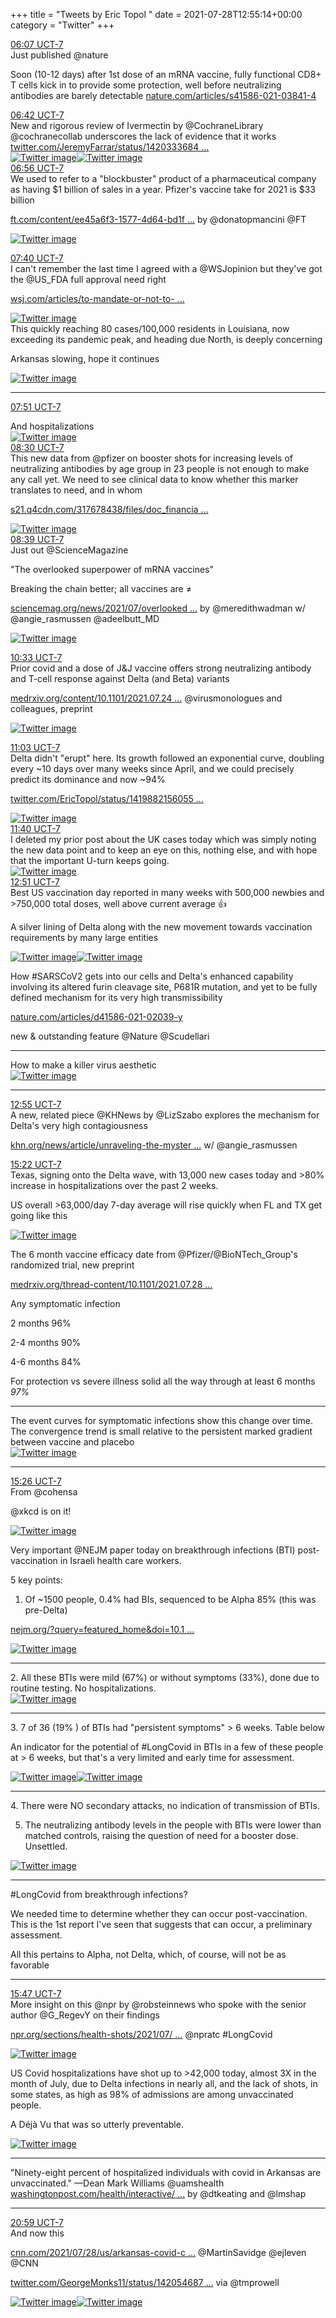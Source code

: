 +++
title = "Tweets by Eric Topol " 
date = 2021-07-28T12:55:14+00:00
category = "Twitter"
+++
<div class="tweet"> 
<div class="profile"> 
<a href="https://twitter.com/erictopol/status/1420370364509548546" target="_blank" rel="noreferer">06:07 UCT-7</a> 
</div> 
<div class="content"> 
Just published @nature

Soon (10-12 days) after 1st dose of an mRNA vaccine, fully functional CD8+ T cells kick in to provide some protection, well before neutralizing antibodies are barely detectable <a href="https://www.nature.com/articles/s41586-021-03841-4" target="_blank" rel="noreferer">nature.com/articles/s41586-021-03841-4</a> 
</div> 
</div> 
<div class="tweet"> 
<div class="profile"> 
<a href="https://twitter.com/erictopol/status/1420379159734341632" target="_blank" rel="noreferer">06:42 UCT-7</a> 
</div> 
<div class="content"> 
New and rigorous review of Ivermectin by @CochraneLibrary @cochranecollab underscores the lack of evidence that it works  <a href="https://twitter.com/JeremyFarrar/status/1420333684192907277" target="_blank" rel="noreferer">twitter.com/JeremyFarrar/status/1420333684 ...</a> 
</div> 
<a href="/twitter/erictopol/images/E7YzOB0VcAIrGS2.jpg"  ><img src="/twitter/erictopol/images/E7YzOB0VcAIrGS2.jpg" alt="Twitter image" ></img></a><a href="/twitter/erictopol/images/E7YzQDOUYAEa4H3.jpg"  ><img src="/twitter/erictopol/images/E7YzQDOUYAEa4H3.jpg" alt="Twitter image" ></img></a></div> 
<div class="tweet"> 
<div class="profile"> 
<a href="https://twitter.com/erictopol/status/1420382653962866693" target="_blank" rel="noreferer">06:56 UCT-7</a> 
</div> 
<div class="content"> 
We used to refer to a "blockbuster" product of a pharmaceutical company as having $1 billion of sales in a year. Pfizer's vaccine take for 2021 is $33 billion

<a href="https://www.ft.com/content/ee45a6f3-1577-4d64-bd1f-462c7440de38" target="_blank" rel="noreferer">ft.com/content/ee45a6f3-1577-4d64-bd1f ...</a> 
 by @donatopmancini @FT </div> 
<a href="/twitter/erictopol/images/E7Y1c-xVoAEOssS.jpg"  ><img src="/twitter/erictopol/images/E7Y1c-xVoAEOssS.jpg" alt="Twitter image" ></img></a></div> 
<div class="tweet"> 
<div class="profile"> 
<a href="https://twitter.com/erictopol/status/1420393830042402819" target="_blank" rel="noreferer">07:40 UCT-7</a> 
</div> 
<div class="content"> 
I can't remember the last time I agreed with a @WSJopinion but they've got the @US_FDA full approval need right

<a href="https://www.wsj.com/articles/to-mandate-or-not-to-mandate-vaccines-11627425858?mod=opinion_lead_pos1" target="_blank" rel="noreferer">wsj.com/articles/to-mandate-or-not-to- ...</a> 
 </div> 
<a href="/twitter/erictopol/images/E7ZAdwhUcAYpt29.jpg"  ><img src="/twitter/erictopol/images/E7ZAdwhUcAYpt29.jpg" alt="Twitter image" ></img></a></div> 
<div class="thread"> 
<div class="thread-content"> 
This quickly reaching 80 cases/100,000 residents in Louisiana, now exceeding its pandemic peak, and heading due North, is deeply concerning

Arkansas slowing, hope it continues </div> 
<a href="/twitter/erictopol/images/E7ZBu9dVgAUha26.jpg"  ><img src="/twitter/erictopol/images/E7ZBu9dVgAUha26.jpg" alt="Twitter image" ></img></a><hr><div class="profile"> 
<a href="https://twitter.com/erictopol/status/1420396535175475201" target="_blank" rel="noreferer">07:51 UCT-7</a> 
</div> 
<div class="content"> 
And hospitalizations </div> 
<a href="/twitter/erictopol/images/E7ZDFzOVcAMbbby.jpg"  ><img src="/twitter/erictopol/images/E7ZDFzOVcAMbbby.jpg" alt="Twitter image" ></img></a></div> 
<div class="tweet"> 
<div class="profile"> 
<a href="https://twitter.com/erictopol/status/1420406285942464513" target="_blank" rel="noreferer">08:30 UCT-7</a> 
</div> 
<div class="content"> 
This new data from @pfizer on booster shots for increasing levels of neutralizing antibodies by age group in 23 people is not enough to make any call yet. We need to see clinical data to know whether this marker translates to need, and in whom

<a href="https://s21.q4cdn.com/317678438/files/doc_financials/2021/q2/Q2-2021-Earnings-Charts-FINAL.pdf" target="_blank" rel="noreferer">s21.q4cdn.com/317678438/files/doc_financia ...</a> 
 </div> 
<a href="/twitter/erictopol/images/E7ZLLryVEAA9N8Y.jpg"  ><img src="/twitter/erictopol/images/E7ZLLryVEAA9N8Y.jpg" alt="Twitter image" ></img></a></div> 
<div class="tweet"> 
<div class="profile"> 
<a href="https://twitter.com/erictopol/status/1420408515835744259" target="_blank" rel="noreferer">08:39 UCT-7</a> 
</div> 
<div class="content"> 
Just out @ScienceMagazine

"The overlooked superpower of mRNA vaccines"

Breaking the chain better; all vaccines are ≠

<a href="https://www.sciencemag.org/news/2021/07/overlooked-superpower-mrna-vaccines" target="_blank" rel="noreferer">sciencemag.org/news/2021/07/overlooked ...</a> 
 by @meredithwadman w/ @angie_rasmussen @adeelbutt_MD </div> 
<a href="/twitter/erictopol/images/E7ZN7LfVoAEdxyC.jpg"  ><img src="/twitter/erictopol/images/E7ZN7LfVoAEdxyC.jpg" alt="Twitter image" ></img></a></div> 
<div class="tweet"> 
<div class="profile"> 
<a href="https://twitter.com/erictopol/status/1420437259438804992" target="_blank" rel="noreferer">10:33 UCT-7</a> 
</div> 
<div class="content"> 
Prior covid and a dose of J&amp;J vaccine offers strong neutralizing antibody and T-cell response against Delta (and Beta) variants

<a href="https://www.medrxiv.org/content/10.1101/2021.07.24.21261037v1" target="_blank" rel="noreferer">medrxiv.org/content/10.1101/2021.07.24 ...</a> 
 @virusmonologues and colleagues, preprint </div> 
<a href="/twitter/erictopol/images/E7ZnVTPVgAQv3OB.jpg"  ><img src="/twitter/erictopol/images/E7ZnVTPVgAQv3OB.jpg" alt="Twitter image" ></img></a></div> 
<div class="tweet"> 
<div class="profile"> 
<a href="https://twitter.com/erictopol/status/1420444712855511040" target="_blank" rel="noreferer">11:03 UCT-7</a> 
</div> 
<div class="content"> 
Delta didn't "erupt" here. Its growth followed an exponential curve, doubling every ~10 days over many weeks since April, and we could precisely predict its dominance and now ~94%

 <a href="https://twitter.com/EricTopol/status/1419882156055175168" target="_blank" rel="noreferer">twitter.com/EricTopol/status/1419882156055 ...</a> 
 </div> 
<a href="/twitter/erictopol/images/E7ZuDeuVoAI2StQ.jpg"  ><img src="/twitter/erictopol/images/E7ZuDeuVoAI2StQ.jpg" alt="Twitter image" ></img></a></div> 
<div class="tweet"> 
<div class="profile"> 
<a href="https://twitter.com/erictopol/status/1420454068774858754" target="_blank" rel="noreferer">11:40 UCT-7</a> 
</div> 
<div class="content"> 
I deleted my prior post about the UK cases today which was simply noting the new data point and to keep an eye on this, nothing else, and with hope that the important U-turn keeps going. </div> 
<a href="/twitter/erictopol/images/E7Z26v1UYAEc9HE.jpg"  ><img src="/twitter/erictopol/images/E7Z26v1UYAEc9HE.jpg" alt="Twitter image" ></img></a></div> 
<div class="tweet"> 
<div class="profile"> 
<a href="https://twitter.com/erictopol/status/1420472100259647491" target="_blank" rel="noreferer">12:51 UCT-7</a> 
</div> 
<div class="content"> 
Best US vaccination day reported in many weeks with 500,000 newbies and &gt;750,000 total doses, well above current average 👍

A silver lining of Delta along with the new movement towards vaccination requirements by many large entities </div> 
<a href="/twitter/erictopol/images/E7aG3f3UUAASP3z.jpg"  ><img src="/twitter/erictopol/images/E7aG3f3UUAASP3z.jpg" alt="Twitter image" ></img></a><a href="/twitter/erictopol/images/E7aG7NHVgAIHgJ-.jpg"  ><img src="/twitter/erictopol/images/E7aG7NHVgAIHgJ-.jpg" alt="Twitter image" ></img></a></div> 
<div class="thread"> 
<div class="thread-content"> 
How #SARSCoV2 gets into our cells and Delta's enhanced capability involving its altered furin cleavage site, P681R mutation, and yet to be fully defined mechanism for its very high transmissibility

<a href="https://www.nature.com/articles/d41586-021-02039-y" target="_blank" rel="noreferer">nature.com/articles/d41586-021-02039-y</a> 


new &amp; outstanding feature @Nature @Scudellari </div> 
<hr><div class="thread-content"> 
How to make a killer virus aesthetic </div> 
<a href="/twitter/erictopol/images/E7ZJEphVIAAmbgz.jpg"  ><img src="/twitter/erictopol/images/E7ZJEphVIAAmbgz.jpg" alt="Twitter image" ></img></a><hr><div class="profile"> 
<a href="https://twitter.com/erictopol/status/1420473122025742336" target="_blank" rel="noreferer">12:55 UCT-7</a> 
</div> 
<div class="content"> 
A new, related piece @KHNews by @LizSzabo explores the mechanism for Delta's very high contagiousness

<a href="https://khn.org/news/article/unraveling-the-mysterious-mutations-that-make-delta-the-most-transmissible-covid-virus-yet/" target="_blank" rel="noreferer">khn.org/news/article/unraveling-the-myster ...</a> 
 w/ @angie_rasmussen</div> 
</div> 
<div class="tweet"> 
<div class="profile"> 
<a href="https://twitter.com/erictopol/status/1420510006810533895" target="_blank" rel="noreferer">15:22 UCT-7</a> 
</div> 
<div class="content"> 
Texas, signing onto the Delta wave, with 13,000 new cases today and &gt;80% increase in hospitalizations over the past 2 weeks.

US overall  &gt;63,000/day 7-day average will rise quickly when FL and TX get going like this </div> 
<a href="/twitter/erictopol/images/E7aov1cUYAAeBM2.jpg"  ><img src="/twitter/erictopol/images/E7aov1cUYAAeBM2.jpg" alt="Twitter image" ></img></a></div> 
<div class="thread"> 
<div class="thread-content"> 
The 6 month vaccine efficacy date from @Pfizer/@BioNTech_Group's randomized trial, new preprint

<a href="https://www.medrxiv.org/thread-content/10.1101/2021.07.28.21261159v1" target="_blank" rel="noreferer">medrxiv.org/thread-content/10.1101/2021.07.28 ...</a> 


Any symptomatic infection

2 months 96%

2-4 months 90%

4-6 months 84%

For protection vs severe illness solid all the way through at least 6 months *97%*</div> 
<hr><div class="thread-content"> 
The event curves for symptomatic infections show this change over time. The convergence trend is small relative to the persistent marked gradient between vaccine and placebo </div> 
<a href="/twitter/erictopol/images/E7ZQidWUYAQV0J3.jpg"  ><img src="/twitter/erictopol/images/E7ZQidWUYAQV0J3.jpg" alt="Twitter image" ></img></a><hr><div class="profile"> 
<a href="https://twitter.com/erictopol/status/1420511110008950787" target="_blank" rel="noreferer">15:26 UCT-7</a> 
</div> 
<div class="content"> 
From @cohensa

@xkcd is on it! </div> 
<a href="/twitter/erictopol/images/E7arUC8UUAAL-Mp.png"  ><img src="/twitter/erictopol/images/E7arUC8UUAAL-Mp.png" alt="Twitter image" ></img></a></div> 
<div class="thread"> 
<div class="thread-content"> 
Very important @NEJM paper today on breakthrough infections (BTI) post-vaccination in Israeli health care workers. 

5 key points:

1. Of ~1500 people, 0.4% had BIs, sequenced to be Alpha 85% (this was pre-Delta)

<a href="https://www.nejm.org/?query=featured_home&doi=10.1056%2FNEJMoa2109072" target="_blank" rel="noreferer">nejm.org/?query=featured_home&doi=10.1 ...</a> 
 </div> 
<a href="/twitter/erictopol/images/E7aSMyIUYAQkxc3.jpg"  ><img src="/twitter/erictopol/images/E7aSMyIUYAQkxc3.jpg" alt="Twitter image" ></img></a><hr><div class="thread-content"> 
2. All these BTIs were mild (67%) or without symptoms (33%), done due to routine testing. No hospitalizations. </div> 
<a href="/twitter/erictopol/images/E7aTiHNVEAAe4Ws.jpg"  ><img src="/twitter/erictopol/images/E7aTiHNVEAAe4Ws.jpg" alt="Twitter image" ></img></a><hr><div class="thread-content"> 
3. 7 of 36 (19% ) of BTIs had "persistent symptoms" &gt; 6 weeks. Table below

An indicator for the potential of #LongCovid in BTIs in a few of these people at &gt; 6 weeks, but that's a very limited and early time for assessment. </div> 
<a href="/twitter/erictopol/images/E7aT5gZVgAAE81e.jpg"  ><img src="/twitter/erictopol/images/E7aT5gZVgAAE81e.jpg" alt="Twitter image" ></img></a><a href="/twitter/erictopol/images/E7aV-8OUYAAl2ch.jpg"  ><img src="/twitter/erictopol/images/E7aV-8OUYAAl2ch.jpg" alt="Twitter image" ></img></a><hr><div class="thread-content"> 
4. There were NO secondary attacks, no indication of transmission of BTIs.

5. The neutralizing antibody levels in the people with BTIs were lower than matched controls, raising the question of need for a booster dose. Unsettled. </div> 
<a href="/twitter/erictopol/images/E7aURCYVoAAAorJ.jpg"  ><img src="/twitter/erictopol/images/E7aURCYVoAAAorJ.jpg" alt="Twitter image" ></img></a><hr><div class="thread-content"> 
#LongCovid from breakthrough infections?

We needed time to determine whether they can occur post-vaccination. This is the 1st report I've seen that suggests that can occur, a preliminary assessment.

All this pertains to Alpha, not Delta, which, of course, will not be as favorable</div> 
<hr><div class="profile"> 
<a href="https://twitter.com/erictopol/status/1420516224291663875" target="_blank" rel="noreferer">15:47 UCT-7</a> 
</div> 
<div class="content"> 
More insight on this @npr by @robsteinnews who spoke with the senior author @G_RegevY on their findings 

<a href="https://www.npr.org/sections/health-shots/2021/07/28/1021888033/breakthrough-infections-may-cause-long-covid-symptoms-small-study-suggests" target="_blank" rel="noreferer">npr.org/sections/health-shots/2021/07/ ...</a> 
 @npratc #LongCovid </div> 
<a href="/twitter/erictopol/images/E7av4JzVUAI1Fv3.jpg"  ><img src="/twitter/erictopol/images/E7av4JzVUAI1Fv3.jpg" alt="Twitter image" ></img></a></div> 
<div class="thread"> 
<div class="thread-content"> 
US Covid hospitalizations have shot up to &gt;42,000 today, almost 3X in the month of July, due to Delta infections in nearly all, and the lack of shots, in some states, as high as 98% of admissions are among unvaccinated people.

A Déjà Vu that was so utterly preventable. </div> 
<a href="/twitter/erictopol/images/E7bWMJ4VIAYI4Tg.jpg"  ><img src="/twitter/erictopol/images/E7bWMJ4VIAYI4Tg.jpg" alt="Twitter image" ></img></a><hr><div class="thread-content"> 
"Ninety-eight percent of hospitalized individuals with covid in Arkansas are unvaccinated." —Dean Mark Williams @uamshealth <a href="https://www.washingtonpost.com/health/interactive/2021/unvaccinated-case-rate-delta-surge/" target="_blank" rel="noreferer">washingtonpost.com/health/interactive/ ...</a> 
 by @dtkeating and @lmshap</div> 
<hr><div class="profile"> 
<a href="https://twitter.com/erictopol/status/1420594718187024391" target="_blank" rel="noreferer">20:59 UCT-7</a> 
</div> 
<div class="content"> 
And now this

<a href="https://www.cnn.com/2021/07/28/us/arkansas-covid-children/index.html" target="_blank" rel="noreferer">cnn.com/2021/07/28/us/arkansas-covid-c ...</a> 
 @MartinSavidge @ejleven @CNN 

<a href="https://twitter.com/GeorgeMonks11/status/1420546871634837511" target="_blank" rel="noreferer">twitter.com/GeorgeMonks11/status/142054687 ...</a> 
 via @tmprowell </div> 
<a href="/twitter/erictopol/images/E7b2eN5VIAMw96j.jpg"  ><img src="/twitter/erictopol/images/E7b2eN5VIAMw96j.jpg" alt="Twitter image" ></img></a><a href="/twitter/erictopol/images/E7b2yNsUcAI11Hr.jpg"  ><img src="/twitter/erictopol/images/E7b2yNsUcAI11Hr.jpg" alt="Twitter image" ></img></a></div> 


